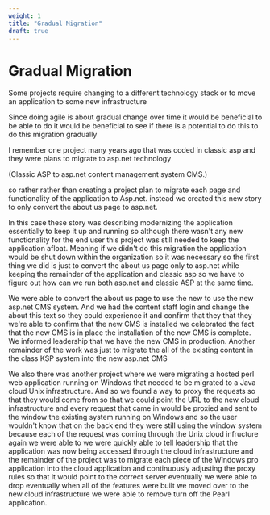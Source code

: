 ```yaml
---
weight: 1
title: "Gradual Migration"
draft: true
---
```


# Gradual Migration

Some projects require changing to a different technology stack or to move an application to some new infrastructure 

Since doing agile is about gradual change over time it would be beneficial to be able to do it would be beneficial to see if there is a potential to do this to do this migration gradually 

I remember one project many years ago that was coded in classic asp and they were plans to migrate to asp.net technology

(Classic ASP to asp.net content management system CMS.)

so rather rather than creating a project plan to migrate each page and functionality of the application to Asp.net. instead we created this new story to only convert the about us page to asp.net. 

In this case these story was describing modernizing the application essentially to keep it up and running so although there wasn't any new functionality for the end user this project was still needed to keep the application afloat. Meaning if we didn't do this migration the application would be shut down within the organization so it was necessary so the first thing we did is just to convert the about us page only to asp.net while keeping the remainder of the application and classic asp so we have to figure out how can we run both asp.net and classic ASP at the same time.

We were able to convert the about us page to use the new to use the new asp.net CMS system. And we had the content staff login and change the about this text so they could experience it and confirm that they that they we're able to confirm that the new CMS is installed we celebrated the fact that the new CMS is in place the installation of the new CMS is complete. We informed leadership that we have the new CMS in production. Another remainder of the work was just to migrate the all of the existing content in the class KSP system into the new asp.net CMS 

We also there was another project where we were migrating a hosted perl web application  running on Windows that needed to be migrated to a Java cloud Unix infrastructure. And so we found a way to proxy the requests so that they would come from so that we could point the URL to the new cloud infrastructure and every request that came in would be proxied and sent to the window the existing system running on Windows and so the user wouldn't know that on the back end they were still using the window system because each of the request was coming through the Unix cloud infructure again we were able to we were quickly able to tell leadership that the application was now being accessed through the cloud infrastructure and the remainder of the project was to migrate each piece of the Windows pro application into the cloud application and continuously adjusting the proxy rules so that it would point to the correct server eventually we were able to drop eventually when all of the features were built we moved over to the new cloud infrastructure we were able to remove turn off the Pearl application.


